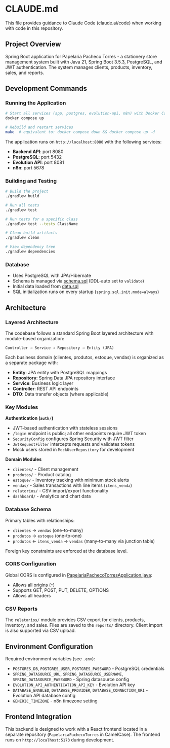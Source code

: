 # CLAUDE.md

This file provides guidance to Claude Code (claude.ai/code) when working with code in this repository.

## Project Overview

Spring Boot application for Papelaria Pacheco Torres - a stationery store management system built with Java 21, Spring Boot 3.5.3, PostgreSQL, and JWT authentication. The system manages clients, products, inventory, sales, and reports.

## Development Commands

### Running the Application
```bash
# Start all services (app, postgres, evolution-api, n8n) with Docker Compose
docker compose up

# Rebuild and restart services
make  # equivalent to: docker compose down && docker compose up -d
```

The application runs on `http://localhost:8080` with the following services:
- **Backend API**: port 8080
- **PostgreSQL**: port 5432
- **Evolution API**: port 8081
- **n8n**: port 5678

### Building and Testing
```bash
# Build the project
./gradlew build

# Run all tests
./gradlew test

# Run tests for a specific class
./gradlew test --tests ClassName

# Clean build artifacts
./gradlew clean

# View dependency tree
./gradlew dependencies
```

### Database
- Uses PostgreSQL with JPA/Hibernate
- Schema is managed via [schema.sql](src/main/resources/schema.sql) (DDL-auto set to `validate`)
- Initial data loaded from [data.sql](src/main/resources/data.sql)
- SQL initialization runs on every startup (`spring.sql.init.mode=always`)

## Architecture

### Layered Architecture
The codebase follows a standard Spring Boot layered architecture with module-based organization:

```
Controller → Service → Repository → Entity (JPA)
```

Each business domain (clientes, produtos, estoque, vendas) is organized as a separate package with:
- **Entity**: JPA entity with PostgreSQL mappings
- **Repository**: Spring Data JPA repository interface
- **Service**: Business logic layer
- **Controller**: REST API endpoints
- **DTO**: Data transfer objects (where applicable)

### Key Modules

**Authentication (`auth/`)**
- JWT-based authentication with stateless sessions
- `/login` endpoint is public; all other endpoints require JWT token
- `SecurityConfig` configures Spring Security with JWT filter
- `JwtRequestFilter` intercepts requests and validates tokens
- Mock users stored in `MockUserRepository` for development

**Domain Modules**
- `clientes/` - Client management
- `produtos/` - Product catalog
- `estoque/` - Inventory tracking with minimum stock alerts
- `vendas/` - Sales transactions with line items (`itens_venda`)
- `relatorios/` - CSV import/export functionality
- `dashboard/` - Analytics and chart data

### Database Schema

Primary tables with relationships:
- `clientes` → `vendas` (one-to-many)
- `produtos` → `estoque` (one-to-one)
- `produtos` ← `itens_venda` → `vendas` (many-to-many via junction table)

Foreign key constraints are enforced at the database level.

### CORS Configuration

Global CORS is configured in [PapelariaPachecoTorresApplication.java](src/main/java/org/papelariapachecotorres/PapelariaPachecoTorresApplication.java):
- Allows all origins (`*`)
- Supports GET, POST, PUT, DELETE, OPTIONS
- Allows all headers

### CSV Reports

The `relatorios/` module provides CSV export for clients, products, inventory, and sales. Files are saved to the `reports/` directory. Client import is also supported via CSV upload.

## Environment Configuration

Required environment variables (see `.env`):
- `POSTGRES_DB`, `POSTGRES_USER`, `POSTGRES_PASSWORD` - PostgreSQL credentials
- `SPRING_DATASOURCE_URL`, `SPRING_DATASOURCE_USERNAME`, `SPRING_DATASOURCE_PASSWORD` - Spring datasource config
- `EVOLUTION_API_AUTHENTICATION_API_KEY` - Evolution API key
- `DATABASE_ENABLED`, `DATABASE_PROVIDER`, `DATABASE_CONNECTION_URI` - Evolution API database config
- `GENERIC_TIMEZONE` - n8n timezone setting

## Frontend Integration

This backend is designed to work with a React frontend located in a separate repository (`PapelariaPachecoTorres` in CamelCase). The frontend runs on `http://localhost:5173` during development.